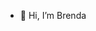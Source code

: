 - 👋 Hi, I’m Brenda


<!---
cataxtro/cataxtro is a ✨ special ✨ repository because its `README.md` (this file) appears on your GitHub profile.
You can click the Preview link to take a look at your changes.
--->
